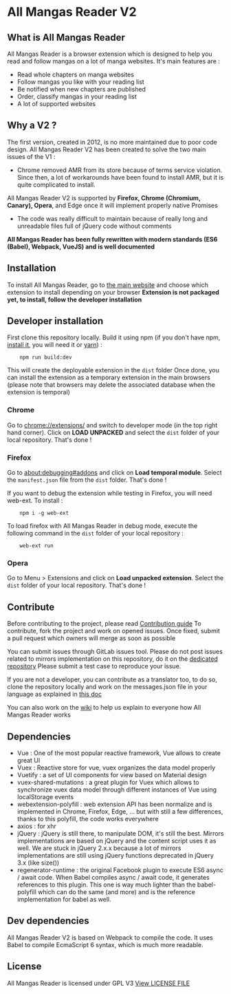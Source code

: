 # All Mangas Reader V2

## What is All Mangas Reader
All Mangas Reader is a browser extension which is designed to help you read and follow mangas on a lot of manga websites. It's main features are :
* Read whole chapters on manga websites
* Follow mangas you like with your reading list
* Be notified when new chapters are published
* Order, classify mangas in your reading list
* A lot of supported websites

## Why a V2 ?
The first version, created in 2012, is no more maintained due to poor code design.
All Mangas Reader V2 has been created to solve the two main issues of the V1 : 
 - Chrome removed AMR from its store because of terms service violation. Since then, a lot of workarounds have been found to install AMR, but it is quite complicated to install.

All Mangas Reader V2 is supported by **Firefox, Chrome (Chromium, Canary), Opera**, and Edge once it will implement properly native Promises

 - The code was really difficult to maintain because of really long and unreadable files full of jQuery code without comments

**All Mangas Reader has been fully rewritten with modern standards (ES6 (Babel), Webpack, VueJS) and is well documented**


## Installation
To install All Mangas Reader, go to [the main website](https://allmangasreader.com) and choose which extension to install depending on your browser
**Extension is not packaged yet, to install, follow the developer installation**

## Developer installation
First clone this repository locally.
Build it using npm (if you don't have npm, [install it](https://www.npmjs.com/get-npm), you will need it or [yarn](https://yarnpkg.com)) : 
```
    npm run build:dev
```
This will create the deployable extension in the `dist` folder
Once done, you can install the extension as a temporary extension in the main browsers (please note that browsers may delete the associated database when the extension is temporal)

### Chrome
Go to [chrome://extensions/](chrome://extensions/) and switch to developer mode (in the top right hand corner). Click on **LOAD UNPACKED** and select the `dist` folder of your local repository. That's done !

### Firefox
Go to [about:debugging#addons](about:debugging#addons) and click on **Load temporal module**. Select the `manifest.json` file from the `dist` folder. That's done !

If you want to debug the extension while testing in Firefox, you will need web-ext. To install :
```
    npm i -g web-ext
```
To load firefox with All Mangas Reader in debug mode, execute the following command in the `dist` folder of your local repository :
```
    web-ext run
```

### Opera
Go to Menu > Extensions and click on **Load unpacked extension**. Select the `dist` folder of your local repository. That's done !

## Contribute
Before contributing to the project, please read [Contribution guide](CONTRIBUTING.md)
To contribute, fork the project and work on opened issues. Once fixed, submit a pull request which owners will merge as soon as possible

You can submit issues through GitLab issues tool. Please do not post issues related to mirrors implementation on this repository, do it on the [dedicated repository](https://gitlab.com/all-mangas-reader/all-mangas-reader-2-mirrors/issues)
Please submit a test case to reproduce your issue.

If you are not a developer, you can contribute as a translator too, to do so, clone the repository locally and work on the messages.json file in your language as explained in [this doc](https://developer.mozilla.org/en-US/Add-ons/WebExtensions/API/i18n/Locale-Specific_Message_reference)

You can also work on the [wiki](https://gitlab.com/all-mangas-reader/all-mangas-reader-2/wikis/) to help us explain to everyone how All Mangas Reader works


## Dependencies
 - Vue : One of the most popular reactive framework, Vue allows to create great UI
 - Vuex : Reactive store for vue, vuex organizes the data model properly
 - Vuetify : a set of UI components for view based on Material design
 - vuex-shared-mutations : a great plugin for Vuex which allows to synchronize vuex data model through different instances of Vue using localStorage events
 - webextension-polyfill : web extension API has been normalize and is implemented in Chrome, Firefox, Edge, ... but with still a few differences, thanks to this polyfill, the code works everywhere
 - axios : for xhr
 - jQuery : jQuery is still there, to manipulate DOM, it's still the best. Mirrors implementations are based on jQuery and the content script uses it as well. We are stuck in jQuery 2.x.x because a lot of mirrors implementations are still using jQuery functions deprecated in jQuery 3.x (like size())
 - regenerator-runtime : the original Facebook plugin to execute ES6 async / await code. When Babel compiles async / await code, it generates references to this plugin. This one is way much lighter than the babel-polyfill which can do the same (and more) and is the reference implementation for babel as well.

## Dev dependencies
All Mangas Reader V2 is based on Webpack to compile the code. It uses Babel to compile EcmaScript 6 syntax, which is much more readable.

## License
All Mangas Reader is licensed under GPL V3
[View LICENSE FILE](LICENSE)